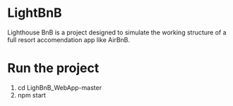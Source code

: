 # LightBnB

Lighthouse BnB is a project designed to simulate the working structure of a full resort accomendation app like AirBnB.

# Run the project

1. cd LighBnB_WebApp-master
2. npm start
